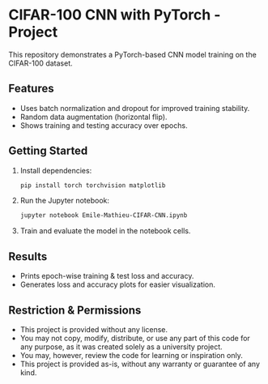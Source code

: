 # CIFAR-100 CNN with PyTorch - Project

This repository demonstrates a PyTorch-based CNN model training on the CIFAR-100 dataset.

## Features

- Uses batch normalization and dropout for improved training stability.
- Random data augmentation (horizontal flip).
- Shows training and testing accuracy over epochs.

## Getting Started

1. Install dependencies:
   ```bash
   pip install torch torchvision matplotlib
   ```
2. Run the Jupyter notebook:
   ```bash
   jupyter notebook Emile-Mathieu-CIFAR-CNN.ipynb
   ```
3. Train and evaluate the model in the notebook cells.

## Results

- Prints epoch-wise training & test loss and accuracy.
- Generates loss and accuracy plots for easier visualization.

## Restriction & Permissions

- This project is provided without any license.
- You may not copy, modify, distribute, or use any part of this code for any purpose, as it was created solely as a university project.
- You may, however, review the code for learning or inspiration only.
- This project is provided as-is, without any warranty or guarantee of any kind.

